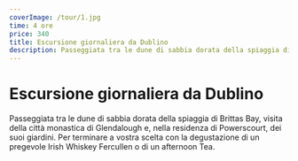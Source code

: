```yaml
---
coverImage: /tour/1.jpg
time: 4 ore
price: 340
title: Escursione giornaliera da Dublino
description: Passeggiata tra le dune di sabbia dorata della spiaggia di Brittas Bay, visita della città monastica di Glendalough e, nella residenza di Powerscourt, dei suoi giardini. Per terminare a vostra scelta con la degustazione di un pregevole Irish Whiskey Fercullen o di un afternoon Tea.
---
```


# Escursione giornaliera da Dublino

Passeggiata tra le dune di sabbia dorata della spiaggia di Brittas Bay, visita della città monastica di Glendalough e, nella residenza di Powerscourt, dei suoi giardini. Per terminare a vostra scelta con la degustazione di un pregevole Irish Whiskey Fercullen o di un afternoon Tea.
